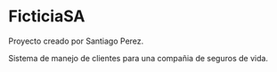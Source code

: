 # FicticiaSA

Proyecto creado por Santiago Perez.

Sistema de manejo de clientes para una compañia de seguros de vida.
